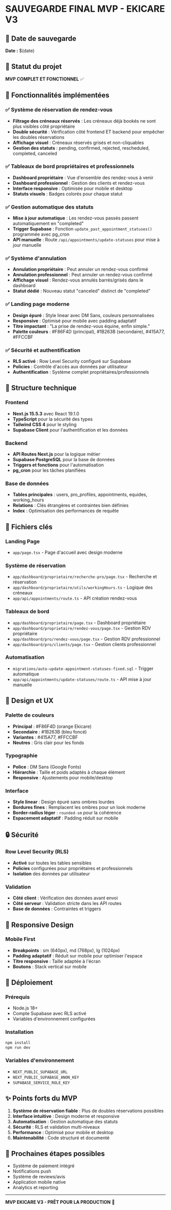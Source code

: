 # SAUVEGARDE FINAL MVP - EKICARE V3

## 📅 Date de sauvegarde
**Date :** $(date)

## 🎯 Statut du projet
**MVP COMPLET ET FONCTIONNEL** ✅

## 🚀 Fonctionnalités implémentées

### ✅ Système de réservation de rendez-vous
- **Filtrage des créneaux réservés** : Les créneaux déjà bookés ne sont plus visibles côté propriétaire
- **Double sécurité** : Vérification côté frontend ET backend pour empêcher les doubles réservations
- **Affichage visuel** : Créneaux réservés grisés et non-cliquables
- **Gestion des statuts** : pending, confirmed, rejected, rescheduled, completed, canceled

### ✅ Tableaux de bord propriétaires et professionnels
- **Dashboard propriétaire** : Vue d'ensemble des rendez-vous à venir
- **Dashboard professionnel** : Gestion des clients et rendez-vous
- **Interface responsive** : Optimisée pour mobile et desktop
- **Statuts visuels** : Badges colorés pour chaque statut

### ✅ Gestion automatique des statuts
- **Mise à jour automatique** : Les rendez-vous passés passent automatiquement en "completed"
- **Trigger Supabase** : Fonction `update_past_appointment_statuses()` programmée avec pg_cron
- **API manuelle** : Route `/api/appointments/update-statuses` pour mise à jour manuelle

### ✅ Système d'annulation
- **Annulation propriétaire** : Peut annuler un rendez-vous confirmé
- **Annulation professionnel** : Peut annuler un rendez-vous confirmé
- **Affichage visuel** : Rendez-vous annulés barrés/grisés dans le dashboard
- **Statut dédié** : Nouveau statut "canceled" distinct de "completed"

### ✅ Landing page moderne
- **Design épuré** : Style linear avec DM Sans, couleurs personnalisées
- **Responsive** : Optimisé pour mobile avec padding adaptatif
- **Titre impactant** : "La prise de rendez-vous équine, enfin simple."
- **Palette couleurs** : #F86F4D (principal), #1B263B (secondaire), #415A77, #FFCCBF

### ✅ Sécurité et authentification
- **RLS activé** : Row Level Security configuré sur Supabase
- **Policies** : Contrôle d'accès aux données par utilisateur
- **Authentification** : Système complet propriétaires/professionnels

## 🔧 Structure technique

### Frontend
- **Next.js 15.5.3** avec React 19.1.0
- **TypeScript** pour la sécurité des types
- **Tailwind CSS 4** pour le styling
- **Supabase Client** pour l'authentification et les données

### Backend
- **API Routes Next.js** pour la logique métier
- **Supabase PostgreSQL** pour la base de données
- **Triggers et fonctions** pour l'automatisation
- **pg_cron** pour les tâches planifiées

### Base de données
- **Tables principales** : users, pro_profiles, appointments, equides, working_hours
- **Relations** : Clés étrangères et contraintes bien définies
- **Index** : Optimisation des performances de requête

## 📁 Fichiers clés

### Landing Page
- `app/page.tsx` - Page d'accueil avec design moderne

### Système de réservation
- `app/dashboard/proprietaire/recherche-pro/page.tsx` - Recherche et réservation
- `app/dashboard/proprietaire/utils/workingHours.ts` - Logique des créneaux
- `app/api/appointments/route.ts` - API création rendez-vous

### Tableaux de bord
- `app/dashboard/proprietaire/page.tsx` - Dashboard propriétaire
- `app/dashboard/proprietaire/rendez-vous/page.tsx` - Gestion RDV propriétaire
- `app/dashboard/pro/rendez-vous/page.tsx` - Gestion RDV professionnel
- `app/dashboard/pro/clients/page.tsx` - Gestion clients professionnel

### Automatisation
- `migrations/auto-update-appointment-statuses-fixed.sql` - Trigger automatique
- `app/api/appointments/update-statuses/route.ts` - API mise à jour manuelle

## 🎨 Design et UX

### Palette de couleurs
- **Principal** : #F86F4D (orange Ekicare)
- **Secondaire** : #1B263B (bleu foncé)
- **Variantes** : #415A77, #FFCCBF
- **Neutres** : Gris clair pour les fonds

### Typographie
- **Police** : DM Sans (Google Fonts)
- **Hiérarchie** : Taille et poids adaptés à chaque élément
- **Responsive** : Ajustements pour mobile/desktop

### Interface
- **Style linear** : Design épuré sans ombres lourdes
- **Bordures fines** : Remplacent les ombres pour un look moderne
- **Border-radius léger** : `rounded-sm` pour la cohérence
- **Espacement adaptatif** : Padding réduit sur mobile

## 🔒 Sécurité

### Row Level Security (RLS)
- **Activé** sur toutes les tables sensibles
- **Policies** configurées pour propriétaires et professionnels
- **Isolation** des données par utilisateur

### Validation
- **Côté client** : Vérification des données avant envoi
- **Côté serveur** : Validation stricte dans les API routes
- **Base de données** : Contraintes et triggers

## 📱 Responsive Design

### Mobile First
- **Breakpoints** : sm (640px), md (768px), lg (1024px)
- **Padding adaptatif** : Réduit sur mobile pour optimiser l'espace
- **Titre responsive** : Taille adaptée à l'écran
- **Boutons** : Stack vertical sur mobile

## 🚀 Déploiement

### Prérequis
- Node.js 18+
- Compte Supabase avec RLS activé
- Variables d'environnement configurées

### Installation
```bash
npm install
npm run dev
```

### Variables d'environnement
- `NEXT_PUBLIC_SUPABASE_URL`
- `NEXT_PUBLIC_SUPABASE_ANON_KEY`
- `SUPABASE_SERVICE_ROLE_KEY`

## ✨ Points forts du MVP

1. **Système de réservation fiable** : Plus de doubles réservations possibles
2. **Interface intuitive** : Design moderne et responsive
3. **Automatisation** : Gestion automatique des statuts
4. **Sécurité** : RLS et validation multi-niveaux
5. **Performance** : Optimisé pour mobile et desktop
6. **Maintenabilité** : Code structuré et documenté

## 🎯 Prochaines étapes possibles

- Système de paiement intégré
- Notifications push
- Système de reviews/avis
- Application mobile native
- Analytics et reporting

---

**MVP EKICARE V3 - PRÊT POUR LA PRODUCTION** 🚀
